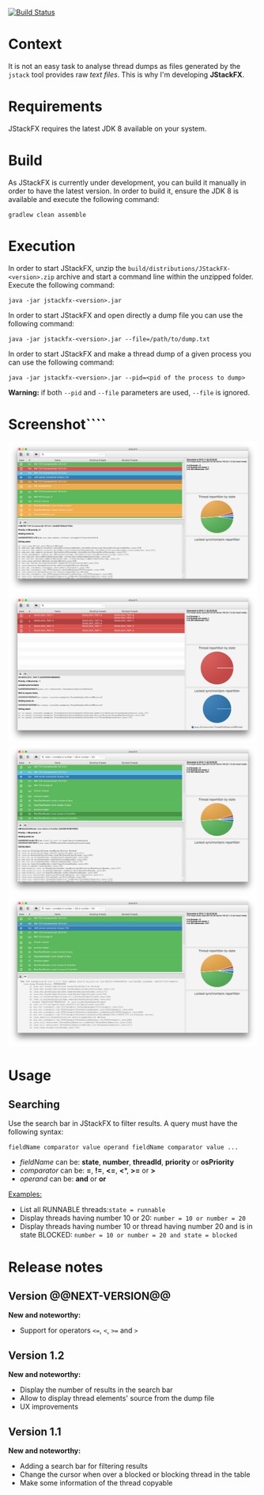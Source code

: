 [![Build Status](https://travis-ci.org/twasyl/jstackfx.svg?branch=master)](https://travis-ci.org/twasyl/jstackfx)

# Context

It is not an easy task to analyse thread dumps as files generated by the `jstack` tool provides raw _text files_.
This is why I'm developing **JStackFX**.

# Requirements

JStackFX requires the latest JDK 8 available on your system.

# Build

As JStackFX is currently under development, you can build it manually in order to have the latest version. In order to build it, ensure the JDK 8 is available and execute the following command:

```shell
gradlew clean assemble
```

# Execution

In order to start JStackFX, unzip the `build/distributions/JStackFX-<version>.zip` archive and start a command line within the unzipped folder. Execute the following command:

```shell
java -jar jstackfx-<version>.jar
```

In order to start JStackFX and open directly a dump file you can use the following command:

```shell
java -jar jstackfx-<version>.jar --file=/path/to/dump.txt
```

In order to start JStackFX and make a thread dump of a given process you can use the following command:

```shell
java -jar jstackfx-<version>.jar --pid=<pid of the process to dump>
```

**Warning:** if both `--pid` and `--file` parameters are used, `--file` is ignored.

# Screenshot````

![Screenshot of JStackFX](src/site/screenshots/JStackFX_01.png)
![Screenshot of JStackFX](src/site/screenshots/JStackFX_02.png)
![Screenshot of JStackFX](src/site/screenshots/JStackFX_03.png)
![Screenshot of JStackFX](src/site/screenshots/JStackFX_04.png)

# Usage

## Searching

Use the search bar in JStackFX to filter results. A query must have the following syntax:

```shell
fieldName comparator value operand fieldName comparator value ...
```

* _fieldName_ can be: **state**, **number**, **threadId**, **priority** or **osPriority**
* _comparator_ can be: **=**, **!=**, **<=**, **<***, **>=** or **>**
* _operand_ can be: **and** or **or**

<u>Examples:</u>

* List all RUNNABLE threads:`state = runnable`
* Display threads having number 10 or 20: `number = 10 or number = 20`
* Display threads having number 10 or thread having number 20 and is in state BLOCKED: `number = 10 or number = 20 and state = blocked`

# Release notes

## Version @@NEXT-VERSION@@

**New and noteworthy:**

* Support for operators `<=`, `<`, `>=` and `>`

## Version 1.2

**New and noteworthy:**

* Display the number of results in the search bar
* Allow to display thread elements' source from the dump file
* UX improvements

## Version 1.1

**New and noteworthy:**

* Adding a search bar for filtering results
* Change the cursor when over a blocked or blocking thread in the table
* Make some information of the thread copyable